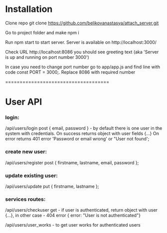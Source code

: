 # Installation #
Clone repo git clone https://github.com/belikovanastasya/attach_server.git

Go to project folder and make npm i

Run npm start to start server. Server is available on http://localhost:3000/

Check URL http://localhost:8086 you should see greeting text (aka 'Server is up and running on port number 3000')

In case you need to change port number go to app/app.js and find line with code const PORT = 3000;. Replace 8086 with required number

====================================

# User API #

### login: ###

/api/users/login post { email, password } - by default there is one user in the system with  credentials. On success returns object with user fields {...} On error returns 401 error 'Password or email wrong' or "User not found';

### create new user: ###

/api/users/register post { firstname, lastname, email, password };

### update existing user: ###
/api/users/update put { firstname, lastname };

### services routes: ###

/api/users/checkuser get - if user is authenticated, return object with user {...}, in other case - 404 error { error: "User is not authenticated"}

/api/users/user_works - to get user works for authenticated users
